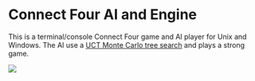 # Connect Four AI and Engine

This is a terminal/console Connect Four game and AI player for Unix
and Windows. The AI use a [UCT Monte Carlo tree search][mcts] and
plays a strong game.

![](http://i.imgur.com/RgTBN4E.png)

[mcts]: https://en.wikipedia.org/wiki/Monte_Carlo_tree_search

